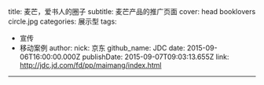 title: 麦芒，爱书人的圈子
subtitle: 麦芒产品的推广页面
cover: head booklovers circle.jpg
categories: 展示型
tags:
  - 宣传
  - 移动案例
author:
  nick: 京东
  github_name: JDC
date: 2015-09-06T16:00:00.000Z
publishDate: 2015-09-07T09:03:13.655Z
link: http://jdc.jd.com/fd/pp/maimang/index.html
---
